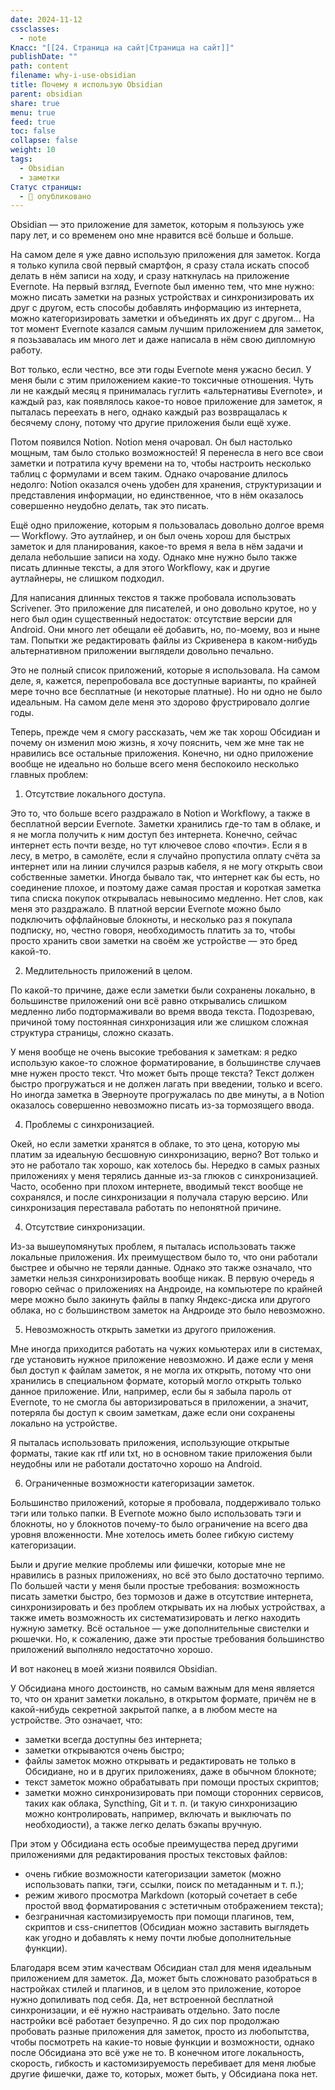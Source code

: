 ```yaml
---
date: 2024-11-12
cssclasses:
  - note
Класс: "[[24. Страница на сайт|Страница на сайт]]"
publishDate: ""
path: content
filename: why-i-use-obsidian
title: Почему я использую Obsidian
parent: obsidian
share: true
menu: true
feed: true
toc: false
collapse: false
weight: 10
tags:
  - Obsidian
  - заметки
Статус страницы:
  - 📢 опубликовано
---
```


Obsidian — это приложение для заметок, которым я пользуюсь уже пару лет, и со временем оно мне нравится всё больше и больше.

На самом деле я уже давно использую приложения для заметок. Когда я только купила свой первый смартфон, я сразу стала искать способ делать в нём записи на ходу, и сразу наткнулась на приложение Evernote. На первый взгляд, Evernote был именно тем, что мне нужно: можно писать заметки на разных устройствах и синхронизировать их друг с другом, есть способы добавлять информацию из интернета, можно категоризировать заметки и объединять их друг с другом... На тот момент Evernote казался самым лучшим приложением для заметок, я позьзавалась им много лет и даже написала в нём свою дипломную работу.

Вот только, если честно, все эти годы Evernote меня ужасно бесил. У меня были с этим приложением какие-то токсичные отношения. Чуть ли не каждый месяц я принималась гуглить «альтернативы Evernote», и каждый раз, как появлялось какое-то новое приложение для заметок, я пыталась переехать в него, однако каждый раз возвращалась к бесячему слону, потому что другие приложения были ещё хуже.

Потом появился Notion. Notion меня очаровал. Он был настолько мощным, там было столько возможностей! Я перенесла в него все свои заметки и потратила кучу времени на то, чтобы настроить несколько таблиц с формулами и всем таким. Однако очарование длилось недолго: Notion оказался очень удобен для хранения, структуризации и представления информации, но единственное, что в нём оказалось совершенно неудобно делать, так это писать.

Ещё одно приложение, которым я пользовалась довольно долгое время — Workflowy. Это аутлайнер, и он был очень хорош для быстрых заметок и для планирования, какое-то время я вела в нём задачи и делала небольшие записи на ходу. Однако мне нужно было также писать длинные тексты, а для этого Workflowy, как и другие аутлайнеры, не слишком подходил.

Для написания длинных текстов я также пробовала использовать Scrivener. Это приложение для писателей, и оно довольно крутое, но у него был один существенный недостаток: отсутствие версии для Android. Они много лет обещали её добавить, но, по-моему, воз и ныне там.  Попытки же редактировать файлы из Скривенера в каком-нибудь альтернативном приложении выглядели довольно печально.

Это не полный список приложений, которые я использовала. На самом деле, я, кажется, перепробовала все доступные варианты, по крайней мере точно все бесплатные (и некоторые платные). Но ни одно не было идеальным. На самом деле меня это здорово фрустрировало долгие годы.

Теперь, прежде чем я смогу рассказать, чем же так хорош Обсидиан и почему он изменил мою жизнь, я хочу пояснить, чем же мне так не нравились все остальные приложения. Конечно, ни одно приложение вообще не идеально но больше всего меня беспокоило несколько главных проблем:

1. Отсутствие локального доступа.

Это то, что больше всего раздражало в Notion и Workflowy, а также в бесплатной версии Evernote. Заметки хранились где-то там в облаке, и я не могла получить к ним доступ без интернета. Конечно, сейчас интернет есть почти везде, но тут ключевое слово «почти». Если я в лесу, в метро, в самолёте, если я случайно пропустила оплату счёта за интернет или на линии случился разрыв кабеля, я не могу открыть свои собственные заметки. Иногда бывало так, что интернет как бы есть, но соединение плохое, и поэтому даже самая простая и короткая заметка типа списка покупок открывалась невыносимо медленно. Нет слов, как меня это раздражало. В платной версии Evernote можно было подключить оффлайновые блокноты, и несколько раз я покупала подписку, но, честно говоря, необходимость платить за то, чтобы просто хранить свои заметки на своём же устройстве — это бред какой-то. 

2. Медлительность приложений в целом.

По какой-то причине, даже если заметки были сохранены локально, в большинстве приложений они всё равно открывались слишком медленно либо подтормаживали во время ввода текста. Подозреваю, причиной тому постоянная синхронизация или же слишком сложная структура страницы, сложно сказать. 

У меня вообще не очень высокие требования к заметкам: я редко использую какое-то сложное форматирование, в большинстве случаев мне нужен просто текст. Что может быть проще текста? Текст должен быстро прогружаться и не должен лагать при введении, только и всего. Но иногда заметка в Эверноуте прогружалась по две минуты, а в Notion оказалось совершенно невозможно писать из-за тормозящего ввода.

4. Проблемы с синхронизацией.

Окей, но если заметки хранятся в облаке, то это цена, которую мы платим за идеальную бесшовную синхронизацию, верно? Вот только и это не работало так хорошо, как хотелось бы. Нередко в самых разных приложениях у меня терялись данные из-за глюков с синхронизацией. Часто, особенно при плохом интернете, вводимый текст вообще не сохранялся, и после синхронизации я получала старую версию. Или синхронизация переставала работать по непонятной причине.

4. Отсутствие синхронизации.

Из-за вышеупомянутых проблем, я пыталась использовать также локальные приложения. Их преимуществом было то, что они работали быстрее и обычно не теряли данные. Однако это также означало, что заметки нельзя синхронизировать вообще никак. В первую очередь я говорю сейчас о приложениях на Андроиде, на компьютере по крайней мере можно было закинуть файлы в папку Яндекс-диска или другого облака, но с большинством заметок на Андроиде это было невозможно.

5. Невозможность открыть заметки из другого приложения.

Мне иногда приходится работать на чужих комьютерах или в системах, где установить нужное приложение невозможно. И даже если у меня был доступ к файлам заметок, я не могла их открыть, потому что они хранились в специальном формате, который могло открыть только данное приложение. Или, например, если бы я забыла пароль от Evernote, то не смогла бы авторизироваться в приложении, а значит, потеряла бы доступ к своим заметкам, даже если они сохранены локально на устройстве.

Я пыталась использовать приложения, использующие открытые форматы, такие как rtf или txt, но в основном такие приложения были неудобны или не работали достаточно хорошо на Android.

6. Ограниченные возможности категоризации заметок.

Большинство приложений, которые я пробовала, поддерживало только тэги или только папки. В Evernote можно было использовать тэги и блокноты, но у блокнотов почему-то было ограничение на всего два уровня вложенности. Мне хотелось иметь более гибкую систему категоризации.

Были и другие мелкие проблемы или фишечки, которые мне не нравились в разных приложениях, но всё это было достаточно терпимо. По большей части у меня были простые требования: возможность писать заметки быстро, без тормозов и даже в отсутствие интернета, синхронизировать и без проблем открывать их на любых устройствах, а также иметь возможность их систематизировать и легко находить нужную заметку. Всё остальное — уже дополнительные свистелки и рюшечки. Но, к сожалению, даже эти простые требования большинство приложений выполняло недостаточно хорошо.

И вот наконец в моей жизни появился Obsidian.

У Обсидиана много достоинств, но самым важным для меня является то, что он хранит заметки локально, в открытом формате, причём не в какой-нибудь секретной закрытой папке, а в любом месте на устройстве. Это означает, что:
- заметки всегда доступны без интернета;
- заметки открываются очень быстро;
- файлы заметок можно открывать и редактировать не только в Обсидиане, но и в других приложениях, даже в обычном блокноте;
- текст заметок можно обрабатывать при помощи простых скриптов;
- заметки можно синхронизировать при помощи сторонних сервисов, таких как облака, Syncthing, Git и т. п. (и такую синхронизацию можно контролировать, например, включать и выключать по необходиости), а также легко делать бэкапы вручную.

При этом у Обсидиана есть особые преимущества перед другими приложениями для редактирования простых текстовых файлов:
- очень гибкие возможности категоризации заметок (можно использовать папки, тэги, ссылки, поиск по метаданным и т. п.);
- режим живого просмотра Markdown (который сочетает в себе простой ввод форматирования с эстетичным отображением текста);
- безграничная кастомизируемость при помощи плагинов, тем, скриптов и css-снипеттов (Обсидиан можно заставить выглядеть как угодно и добавлять к нему почти любые дополнительные функции).

Благодаря всем этим качествам Обсидиан стал для меня идеальным приложением для заметок. Да, может быть сложновато разобраться в настройках стилей и плагинов, и в целом это приложение, которое нужно допиливать под себя. Да, нет встроенной бесплатной синхронизации, и её нужно настраивать отдельно. Зато после настройки всё работает безупречно. Я до сих пор продолжаю пробовать разные приложения для заметок, просто из любопытства, чтобы посмотреть на какие-то новые функции и возможности, однако после Обсидиана это всё уже не то. В конечном итоге локальность, скорость, гибкость и кастомизируемость перебивает для меня любые другие фишечки, даже то, которых, может быть, у Обсидиана пока нет.


